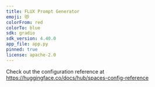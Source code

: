 ```yaml
---
title: FLUX Prompt Generator
emoji: 😻
colorFrom: red
colorTo: blue
sdk: gradio
sdk_version: 4.40.0
app_file: app.py
pinned: true
license: apache-2.0
---
```


Check out the configuration reference at https://huggingface.co/docs/hub/spaces-config-reference